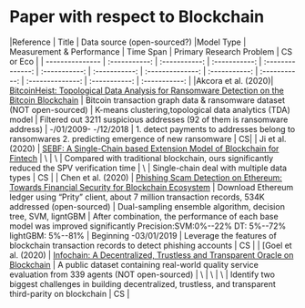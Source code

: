 # Paper with respect to Blockchain

|Reference | Title | Data source (open-sourced?) |Model Type | Measurement & Performance | Time Span | Primary Research Problem | CS or Eco |
| --------------- | :-----------: | :-----------: | :-----------: | :--------------: | :-----------: | :-----------: | :--------------: | :-----------: | :-----------: | :--------------: | :-----------: | :-----------: |
|Akcora et al. (2020)| [BitcoinHeist: Topological Data Analysis for Ransomware Detection on the Bitcoin Blockchain](https://arxiv.org/abs/1906.07852) | Bitcoin transaction graph data & ransomware dataset (NOT open-sourced) | K-means clustering,topological data analytics (TDA) model | Filtered out 3211 suspicious addresses (92 of them is ransomware address) | -/01/2009- -/12/2018 | 1. detect payments to addresses belong to ransomwares 2. predicting emergence of new ransomware | CS| 
| Ji et al. (2020) | [SEBF: A Single-Chain based Extension Model of Blockchain for Fintech](https://www.ijcai.org/Proceedings/2020/620) | \ | \ | Compared with traditional blockchain, ours significantly reduced the SPV verification time | \ | Single-chain deal with multiple data types | CS |
| Chen et al. (2020) | [Phishing Scam Detection on Ethereum: Towards Financial Security for Blockchain Ecosystem](https://www.researchgate.net/publication/342800278_Phishing_Scam_Detection_on_Ethereum_Towards_Financial_Security_for_Blockchain_Ecosystem) | Download Ethereum ledger using “Prity” client, about 7 million transaction records, 534K addressed (open-sourced) | Dual-sampling ensemble algorithm, decision tree, SVM, ligntGBM | After combination, the performance of each base model was improved significantly Precision:SVM:0%--22% DT: 5%--72% lightGBM: 5%--81% | Beginning -03/01/2019 | Leverage the features of blockchain transaction records to detect phishing accounts | CS |
| [Goel et al. (2020) | [Infochain: A Decentralized, Trustless and Transparent Oracle on Blockchain](https://www.ijcai.org/Proceedings/2020/635) | A public dataset containing real-world quality service evaluation from 339 agents (NOT open-sourced) | \ | \ | \ | Identify two biggest challenges in building decentralized, trustless, and transparent third-parity on blockchain | CS |
